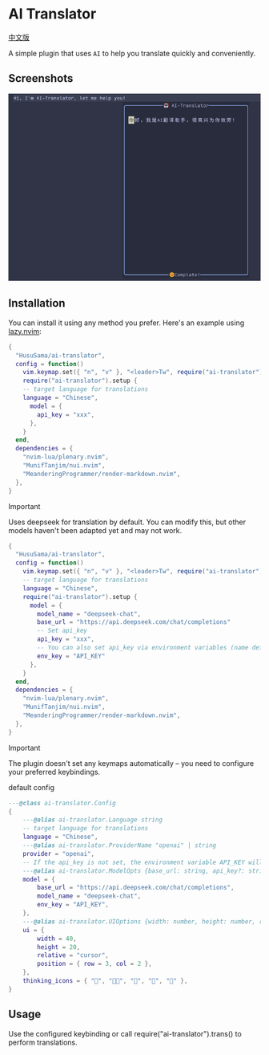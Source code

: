 # AI Translator

[中文版](https://github.com/HusuSama/ai-translator/blob/main/README_CN.md)

A simple plugin that uses `AI` to help you translate quickly and conveniently.

## Screenshots

![](./screenshot/index.png)

## Installation

You can install it using any method you prefer. Here's an example using [lazy.nvim](https://github.com/folke/lazy.nvim):

```lua
{
  "HusuSama/ai-translator",
  config = function()
    vim.keymap.set({ "n", "v" }, "<leader>Tw", require("ai-translator").trans, { noremap = true })
    require("ai-translator").setup {
    -- target language for translations
    language = "Chinese",
      model = {
        api_key = "xxx",
      },
    }
  end,
  dependencies = {
    "nvim-lua/plenary.nvim",
    "MunifTanjim/nui.nvim",
    "MeanderingProgrammer/render-markdown.nvim",
  },
}
```

> [!important]
> Uses deepseek for translation by default. You can modify this, but other models haven't been adapted yet and may not work.

```lua
{
  "HusuSama/ai-translator",
  config = function()
    vim.keymap.set({ "n", "v" }, "<leader>Tw", require("ai-translator").trans, { noremap = true })
    -- target language for translations
    language = "Chinese",
    require("ai-translator").setup {
      model = {
        model_name = "deepseek-chat",
        base_url = "https://api.deepseek.com/chat/completions"
        -- Set api_key 
        api_key = "xxx",
        -- You can also set api_key via environment variables (name defined here)
        env_key = "API_KEY"
      },
    }
  end,
  dependencies = {
    "nvim-lua/plenary.nvim",
    "MunifTanjim/nui.nvim",
    "MeanderingProgrammer/render-markdown.nvim",
  },
}
```

> [!important]
> The plugin doesn't set any keymaps automatically – you need to configure your preferred keybindings.

default config

```lua
---@class ai-translator.Config
{
    ---@alias ai-translator.Language string
    -- target language for translations
    language = "Chinese",
    ---@alias ai-translator.ProviderName "openai" | string
    provider = "openai",
    -- If the api_key is not set, the environment variable API_KEY will be used. You can change it by configuring env_key.
    ---@alias ai-translator.ModelOpts {base_url: string, api_key?: string, env_key: string, model_name: string}
    model = {
        base_url = "https://api.deepseek.com/chat/completions",
        model_name = "deepseek-chat",
        env_key = "API_KEY",
    },
    ---@alias ai-translator.UIOptions {width: number, height: number, relative: string, position: table}
    ui = {
        width = 40,
        height = 20,
        relative = "cursor",
        position = { row = 3, col = 2 },
    },
    thinking_icons = { "🤯", "😶‍🌫️", "🤔", "🧠", "💭" },
}
```

## Usage
Use the configured keybinding or call require("ai-translator").trans() to perform translations.
